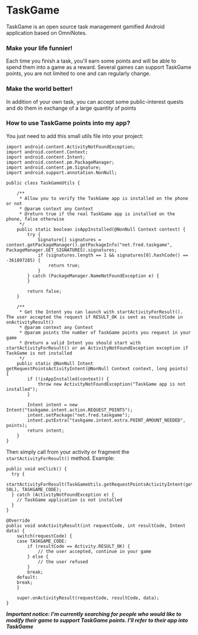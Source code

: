 TaskGame
==========

TaskGame is an open source task management gamified Android application based on OmniNotes.

### Make your life funnier!

Each time you finish a task, you'll earn some points and will be able to spend them into a game as a reward. Several games can support TaskGame points, you are not limited to one and can regularly change.

### Make the world better! 

In addition of your own task, you can accept some public-interest quests and do them in exchange of a large quantity of points


### How to use TaskGame points into my app?

You just need to add this small utils file into your project:
```
import android.content.ActivityNotFoundException;
import android.content.Context;
import android.content.Intent;
import android.content.pm.PackageManager;
import android.content.pm.Signature;
import android.support.annotation.NonNull;

public class TaskGameUtils {

    /**
     * Allow you to verify the TaskGame app is installed on the phone or not
     * @param context any Context
     * @return true if the real TaskGame app is installed on the phone, false otherwise
     */
    public static boolean isAppInstalled(@NonNull Context context) {
        try {
            Signature[] signatures = context.getPackageManager().getPackageInfo("net.fred.taskgame", PackageManager.GET_SIGNATURES).signatures;
            if (signatures.length == 1 && signatures[0].hashCode() == -361897285) {
                return true;
            }
        } catch (PackageManager.NameNotFoundException e) {
        }

        return false;
    }

    /**
     * Get the Intent you can launch with startActivityForResult(). The user accepted the request if RESULT_OK is sent as resultCode in onActivityResult()
     * @param context any Context
     * @param points the number of TaskGame points you request in your game
     * @return a valid Intent you should start with startActivityForResult() or an ActivityNotFoundException exception if TaskGame is not installed
     */
    public static @NonNull Intent getRequestPointsActivityIntent(@NonNull Context context, long points) {
        if (!isAppInstalled(context)) {
            throw new ActivityNotFoundException("TaskGame app is not installed");
        }

        Intent intent = new Intent("taskgame.intent.action.REQUEST_POINTS");
        intent.setPackage("net.fred.taskgame");
        intent.putExtra("taskgame.intent.extra.POINT_AMOUNT_NEEDED", points);
        return intent;
    }
}
```

Then simply call from your activity or fragment the `startActivityForResult()` method. Example:
```
public void onClick() {
  try {
  	startActivityForResult(TaskGameUtils.getRequestPointsActivityIntent(getContext(), 50L), TASKGAME_CODE);
  } catch (ActivityNotFoundException e) {
    // TaskGame application is not installed
  }
}
				
@Override
public void onActivityResult(int requestCode, int resultCode, Intent data) {
	switch(requestCode) {
	case TASKGAME_CODE:
		if (resultCode == Activity.RESULT_OK) {
			// the user accepted, continue in your game
		} else {
			// the user refused
		}
		break;
	default:
    break;
	}
	
	super.onActivityResult(requestCode, resultCode, data);
}
```


***Important notice: I'm currently searching for people who would like to modify their game to support TaskGame points. I'll refer to their app into TaskGame***

